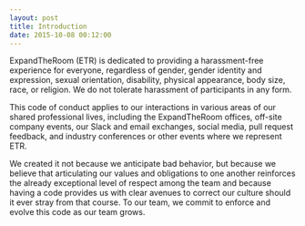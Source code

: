 ```yaml
---
layout: post
title: Introduction
date: 2015-10-08 00:12:00
---
```


ExpandTheRoom (ETR) is dedicated to providing a harassment-free experience for everyone, regardless of gender, gender identity and expression, sexual orientation, disability, physical appearance, body size, race, or religion. We do not tolerate harassment of participants in any form.

This code of conduct applies to our interactions in various areas of our shared professional lives, including the ExpandTheRoom offices, off-site company events, our Slack and email exchanges, social media, pull request feedback, and industry conferences or other events where we represent ETR.

We created it not because we anticipate bad behavior, but because we believe that articulating our values and obligations to one another reinforces the already exceptional level of respect among the team and because having a code provides us with clear avenues to correct our culture should it ever stray from that course. To our team, we commit to enforce and evolve this code as our team grows.

